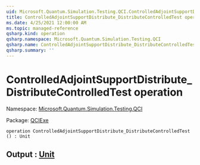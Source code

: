 ```yaml
---
uid: Microsoft.Quantum.Simulation.Testing.QCI.ControlledAdjointSupportDistribute_DistributeControlledTest
title: ControlledAdjointSupportDistribute_DistributeControlledTest operation
ms.date: 4/25/2021 12:00:00 AM
ms.topic: managed-reference
qsharp.kind: operation
qsharp.namespace: Microsoft.Quantum.Simulation.Testing.QCI
qsharp.name: ControlledAdjointSupportDistribute_DistributeControlledTest
qsharp.summary: ''
---
```


# ControlledAdjointSupportDistribute_DistributeControlledTest operation

Namespace: [Microsoft.Quantum.Simulation.Testing.QCI](xref:Microsoft.Quantum.Simulation.Testing.QCI)

Package: [QCIExe](https://nuget.org/packages/QCIExe)




```qsharp
operation ControlledAdjointSupportDistribute_DistributeControlledTest () : Unit
```


## Output : [Unit](xref:microsoft.quantum.qsharp.valueliterals#unit-literal)

